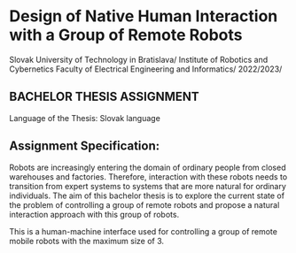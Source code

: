 # Design of Native Human Interaction with a Group of Remote Robots

Slovak University of Technology in Bratislava/
Institute of Robotics and Cybernetics Faculty of Electrical Engineering and Informatics/
2022/2023/

## BACHELOR THESIS ASSIGNMENT
Language of the Thesis: Slovak language

## Assignment Specification:

Robots are increasingly entering the domain of ordinary people from closed warehouses and factories. 
Therefore, interaction with these robots needs to transition from expert systems to systems that are more natural for ordinary individuals. 
The aim of this bachelor thesis is to explore the current state of the problem of controlling a group of remote robots and propose a natural interaction approach with this group of robots.


This is a human-machine interface used for controlling a group of remote mobile robots with the maximum size of 3.

